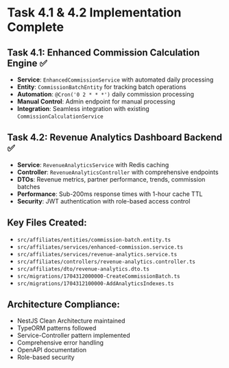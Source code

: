 # Task 4.1 & 4.2 Implementation Complete

## Task 4.1: Enhanced Commission Calculation Engine ✅
- **Service**: `EnhancedCommissionService` with automated daily processing
- **Entity**: `CommissionBatchEntity` for tracking batch operations
- **Automation**: `@Cron('0 2 * * *')` daily commission processing
- **Manual Control**: Admin endpoint for manual processing
- **Integration**: Seamless integration with existing `CommissionCalculationService`

## Task 4.2: Revenue Analytics Dashboard Backend ✅
- **Service**: `RevenueAnalyticsService` with Redis caching
- **Controller**: `RevenueAnalyticsController` with comprehensive endpoints
- **DTOs**: Revenue metrics, partner performance, trends, commission batches
- **Performance**: Sub-200ms response times with 1-hour cache TTL
- **Security**: JWT authentication with role-based access control

## Key Files Created:
- `src/affiliates/entities/commission-batch.entity.ts`
- `src/affiliates/services/enhanced-commission.service.ts`
- `src/affiliates/services/revenue-analytics.service.ts`
- `src/affiliates/controllers/revenue-analytics.controller.ts`
- `src/affiliates/dto/revenue-analytics.dto.ts`
- `src/migrations/1704312000000-CreateCommissionBatch.ts`
- `src/migrations/1704312100000-AddAnalyticsIndexes.ts`

## Architecture Compliance:
- NestJS Clean Architecture maintained
- TypeORM patterns followed
- Service-Controller pattern implemented
- Comprehensive error handling
- OpenAPI documentation
- Role-based security